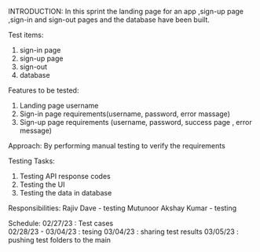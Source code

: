 INTRODUCTION:
In this sprint the landing page for an app ,sign-up page ,sign-in and sign-out pages and the database have been built.

Test items:
1. sign-in page
2. sign-up page
3. sign-out
4. database

Features to be tested:
1. Landing page username
2. Sign-in page requirements(username, password, error massage)
3. Sign-up page requirements (username, password, success page , error message)

Approach:
By performing manual testing to verify the requirements

Testing Tasks: 
1. Testing API response codes
2. Testing the UI
3. Testing the data in database

Responsibilities:
Rajiv Dave - testing
Mutunoor Akshay Kumar - testing

Schedule: 
02/27/23 : Test cases  
02/28/23 - 03/04/23 : tesing
03/04/23 : sharing test results
03/05/23 : pushing test folders to the main 


